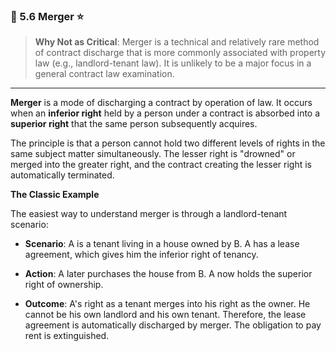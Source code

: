 ### 📌 5.6 Merger ⭐

>**Why Not as Critical**: Merger is a technical and relatively rare method of contract discharge that is more commonly associated with property law (e.g., landlord-tenant law). It is unlikely to be a major focus in a general contract law examination.

---

**Merger** is a mode of discharging a contract by operation of law. It occurs when an **inferior right** held by a person under a contract is absorbed into a **superior right** that the same person subsequently acquires.

The principle is that a person cannot hold two different levels of rights in the same subject matter simultaneously. The lesser right is "drowned" or merged into the greater right, and the contract creating the lesser right is automatically terminated.

**The Classic Example**

The easiest way to understand merger is through a landlord-tenant scenario:

- **Scenario**: A is a tenant living in a house owned by B. A has a lease agreement, which gives him the inferior right of tenancy.
    
- **Action**: A later purchases the house from B. A now holds the superior right of ownership.
    
- **Outcome**: A's right as a tenant merges into his right as the owner. He cannot be his own landlord and his own tenant. Therefore, the lease agreement is automatically discharged by merger. The obligation to pay rent is extinguished.